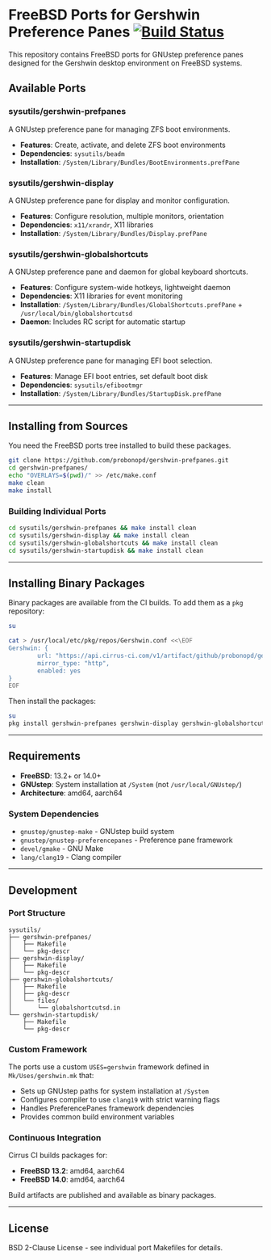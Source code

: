 # FreeBSD Ports for Gershwin Preference Panes [![Build Status](https://api.cirrus-ci.com/github/probonopd/gershwin-prefpanes.svg)](https://cirrus-ci.com/github/probonopd/gershwin-prefpanes)

This repository contains FreeBSD ports for GNUstep preference panes designed for the Gershwin desktop environment on FreeBSD systems.

## Available Ports

### sysutils/gershwin-prefpanes
A GNUstep preference pane for managing ZFS boot environments.
- **Features**: Create, activate, and delete ZFS boot environments
- **Dependencies**: `sysutils/beadm`
- **Installation**: `/System/Library/Bundles/BootEnvironments.prefPane`

### sysutils/gershwin-display  
A GNUstep preference pane for display and monitor configuration.
- **Features**: Configure resolution, multiple monitors, orientation
- **Dependencies**: `x11/xrandr`, X11 libraries
- **Installation**: `/System/Library/Bundles/Display.prefPane`

### sysutils/gershwin-globalshortcuts
A GNUstep preference pane and daemon for global keyboard shortcuts.
- **Features**: Configure system-wide hotkeys, lightweight daemon
- **Dependencies**: X11 libraries for event monitoring
- **Installation**: `/System/Library/Bundles/GlobalShortcuts.prefPane` + `/usr/local/bin/globalshortcutsd`
- **Daemon**: Includes RC script for automatic startup

### sysutils/gershwin-startupdisk
A GNUstep preference pane for managing EFI boot selection.
- **Features**: Manage EFI boot entries, set default boot disk
- **Dependencies**: `sysutils/efibootmgr`
- **Installation**: `/System/Library/Bundles/StartupDisk.prefPane`

---

## Installing from Sources

You need the FreeBSD ports tree installed to build these packages.

```sh
git clone https://github.com/probonopd/gershwin-prefpanes.git
cd gershwin-prefpanes/
echo "OVERLAYS=$(pwd)/" >> /etc/make.conf
make clean
make install
```

### Building Individual Ports

```sh
cd sysutils/gershwin-prefpanes && make install clean
cd sysutils/gershwin-display && make install clean  
cd sysutils/gershwin-globalshortcuts && make install clean
cd sysutils/gershwin-startupdisk && make install clean
```

---

## Installing Binary Packages

Binary packages are available from the CI builds. To add them as a `pkg` repository:

```sh
su

cat > /usr/local/etc/pkg/repos/Gershwin.conf <<\EOF
Gershwin: {
        url: "https://api.cirrus-ci.com/v1/artifact/github/probonopd/gershwin-prefpanes/packages/packages/packages/${ABI}",
        mirror_type: "http", 
        enabled: yes
}
EOF
```

Then install the packages:

```sh
su
pkg install gershwin-prefpanes gershwin-display gershwin-globalshortcuts gershwin-startupdisk
```

---

## Requirements

- **FreeBSD**: 13.2+ or 14.0+
- **GNUstep**: System installation at `/System` (not `/usr/local/GNUstep/`)
- **Architecture**: amd64, aarch64

### System Dependencies

- `gnustep/gnustep-make` - GNUstep build system
- `gnustep/gnustep-preferencepanes` - Preference pane framework
- `devel/gmake` - GNU Make
- `lang/clang19` - Clang compiler

---

## Development

### Port Structure

```
sysutils/
├── gershwin-prefpanes/
│   ├── Makefile
│   └── pkg-descr
├── gershwin-display/
│   ├── Makefile  
│   └── pkg-descr
├── gershwin-globalshortcuts/
│   ├── Makefile
│   ├── pkg-descr
│   └── files/
│       └── globalshortcutsd.in
└── gershwin-startupdisk/
    ├── Makefile
    └── pkg-descr
```

### Custom Framework

The ports use a custom `USES=gershwin` framework defined in `Mk/Uses/gershwin.mk` that:
- Sets up GNUstep paths for system installation at `/System`
- Configures compiler to use `clang19` with strict warning flags
- Handles PreferencePanes framework dependencies
- Provides common build environment variables

### Continuous Integration

Cirrus CI builds packages for:
- **FreeBSD 13.2**: amd64, aarch64
- **FreeBSD 14.0**: amd64, aarch64

Build artifacts are published and available as binary packages.

---

## License

BSD 2-Clause License - see individual port Makefiles for details.
